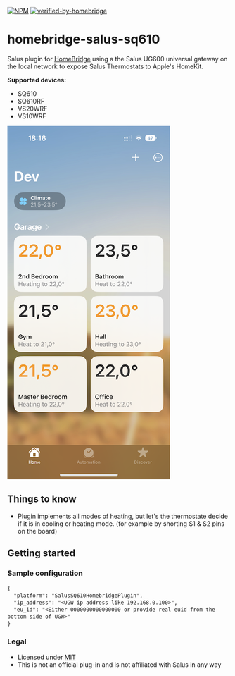 [![NPM](https://img.shields.io/npm/v/@hernas/homebridge-salus-sq610)](https://npmjs.org/package/@hernas/homebridge-salus-sq610)
[![verified-by-homebridge](https://badgen.net/badge/homebridge/verified/purple)](https://github.com/homebridge/homebridge/wiki/Verified-Plugins)

# homebridge-salus-sq610
Salus plugin for [HomeBridge](https://github.com/nfarina/homebridge) using a the Salus UG600 universal gateway on the local network to expose Salus Thermostats to Apple's HomeKit.

**Supported devices:**
* SQ610
* SQ610RF
* VS20WRF
* VS10WRF

![HomeKit Screenshot](.github/statics/homekit-1.png)

## Things to know
* Plugin implements all modes of heating, but let's the thermostate decide if it is in cooling or heating mode. (for example by shorting S1 & S2 pins on the board)

## Getting started

### Sample configuration
```
{
  "platform": "SalusSQ610HomebridgePlugin",
  "ip_address": "<UGW ip address like 192.168.0.100>",
  "eu_id": "<Either 0000000000000000 or provide real euid from the bottom side of UGW>"
}
```

### Legal
* Licensed under [MIT](LICENSE)
* This is not an official plug-in and is not affiliated with Salus in any way
